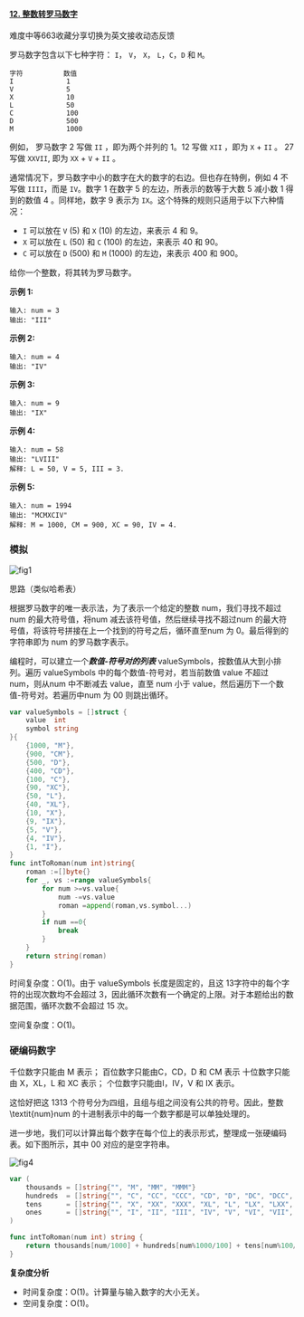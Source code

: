 #### [12. 整数转罗马数字](https://leetcode-cn.com/problems/integer-to-roman/)

难度中等663收藏分享切换为英文接收动态反馈

罗马数字包含以下七种字符： `I`， `V`， `X`， `L`，`C`，`D` 和 `M`。

```
字符          数值
I             1
V             5
X             10
L             50
C             100
D             500
M             1000
```

例如， 罗马数字 2 写做 `II` ，即为两个并列的 1。12 写做 `XII` ，即为 `X` + `II` 。 27 写做 `XXVII`, 即为 `XX` + `V` + `II` 。

通常情况下，罗马数字中小的数字在大的数字的右边。但也存在特例，例如 4 不写做 `IIII`，而是 `IV`。数字 1 在数字 5 的左边，所表示的数等于大数 5 减小数 1 得到的数值 4 。同样地，数字 9 表示为 `IX`。这个特殊的规则只适用于以下六种情况：

- `I` 可以放在 `V` (5) 和 `X` (10) 的左边，来表示 4 和 9。
- `X` 可以放在 `L` (50) 和 `C` (100) 的左边，来表示 40 和 90。 
- `C` 可以放在 `D` (500) 和 `M` (1000) 的左边，来表示 400 和 900。

给你一个整数，将其转为罗马数字。

 

**示例 1:**

```
输入: num = 3
输出: "III"
```

**示例 2:**

```
输入: num = 4
输出: "IV"
```

**示例 3:**

```
输入: num = 9
输出: "IX"
```

**示例 4:**

```
输入: num = 58
输出: "LVIII"
解释: L = 50, V = 5, III = 3.
```

**示例 5:**

```
输入: num = 1994
输出: "MCMXCIV"
解释: M = 1000, CM = 900, XC = 90, IV = 4.
```

### 模拟

![fig1](https://assets.leetcode-cn.com/solution-static/12/1.png)

思路（类似哈希表）

根据罗马数字的唯一表示法，为了表示一个给定的整数 num，我们寻找不超过 num 的最大符号值，将num 减去该符号值，然后继续寻找不超过num 的最大符号值，将该符号拼接在上一个找到的符号之后，循环直至num 为 0。最后得到的字符串即为 num 的罗马数字表示。

编程时，可以建立一个***数值-符号对的列表*** valueSymbols，按数值从大到小排列。遍历 valueSymbols 中的每个数值-符号对，若当前数值 value 不超过 num，则从num 中不断减去 value，直至 num 小于 value，然后遍历下一个数值-符号对。若遍历中num 为 00 则跳出循环。

```go
var valueSymbols = []struct {
    value  int
    symbol string
}{
    {1000, "M"},
    {900, "CM"},
    {500, "D"},
    {400, "CD"},
    {100, "C"},
    {90, "XC"},
    {50, "L"},
    {40, "XL"},
    {10, "X"},
    {9, "IX"},
    {5, "V"},
    {4, "IV"},
    {1, "I"},
}
func intToRoman(num int)string{
    roman :=[]byte{}
    for _, vs :=range valueSymbols{
        for num >=vs.value{
            num -=vs.value
            roman =append(roman,vs.symbol...)
        }
        if num ==0{
            break
        }
    }
    return string(roman)
}
```

时间复杂度：O(1)。由于 valueSymbols 长度是固定的，且这 13字符中的每个字符的出现次数均不会超过 3，因此循环次数有一个确定的上限。对于本题给出的数据范围，循环次数不会超过 15 次。

空间复杂度：O(1)。



### 硬编码数字

千位数字只能由 M 表示；
百位数字只能由C，CD，D 和 CM 表示
十位数字只能由 X，XL，L 和 XC 表示；
个位数字只能由I，IV，V 和 IX 表示。

这恰好把这 1313 个符号分为四组，且组与组之间没有公共的符号。因此，整数 \textit{num}num 的十进制表示中的每一个数字都是可以单独处理的。

进一步地，我们可以计算出每个数字在每个位上的表示形式，整理成一张硬编码表。如下图所示，其中 00 对应的是空字符串。

![fig4](https://assets.leetcode-cn.com/solution-static/12/3.png)

```go
var (
    thousands = []string{"", "M", "MM", "MMM"}
    hundreds  = []string{"", "C", "CC", "CCC", "CD", "D", "DC", "DCC", "DCCC", "CM"}
    tens      = []string{"", "X", "XX", "XXX", "XL", "L", "LX", "LXX", "LXXX", "XC"}
    ones      = []string{"", "I", "II", "III", "IV", "V", "VI", "VII", "VIII", "IX"}
)

func intToRoman(num int) string {
    return thousands[num/1000] + hundreds[num%1000/100] + tens[num%100/10] + ones[num%10]
}
```

**复杂度分析**

- 时间复杂度：O(1)。计算量与输入数字的大小无关。
- 空间复杂度：O(1)。